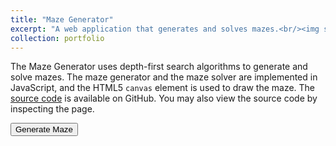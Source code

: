 ```yaml
---
title: "Maze Generator"
excerpt: "A web application that generates and solves mazes.<br/><img src='/images/mazeGenerator.png'>"
collection: portfolio
---
```


The Maze Generator uses depth-first search algorithms to generate and solve mazes. The maze generator and the maze solver are implemented in JavaScript, and the HTML5 `canvas` element is used to draw the maze. The [source code](https://github.com/jacob-thompson/jacob-thompson.github.io) is available on GitHub. You may also view the source code by inspecting the page.

<script src="{{ base_path }}/assets/js/mazeGenerator.js"></script>

<div container class="app">
    <div style="padding-bottom:10px" class="buttons">
        <button id="generateButton" onclick="generateMaze()" >Generate Maze</button>
    </div>
</div>
